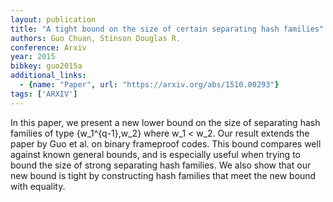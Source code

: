 ```yaml
---
layout: publication
title: "A tight bound on the size of certain separating hash families"
authors: Guo Chuan, Stinson Douglas R.
conference: Arxiv
year: 2015
bibkey: guo2015a
additional_links:
  - {name: "Paper", url: "https://arxiv.org/abs/1510.00293"}
tags: ['ARXIV']
---
```

In this paper, we present a new lower bound on the size of separating hash
families of type {w_1^{q-1},w_2} where w_1 < w_2. Our result extends the paper
by Guo et al. on binary frameproof codes. This bound compares well against known
general bounds, and is especially useful when trying to bound the size of strong
separating hash families. We also show that our new bound is tight by
constructing hash families that meet the new bound with equality.

